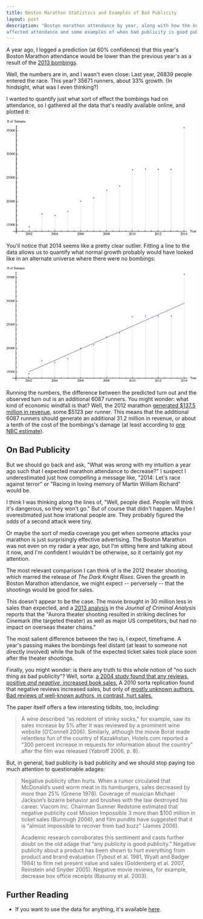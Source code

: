 ```yaml
---
title: Boston Marathon Statistics and Examples of Bad Publicity
layout: post
description: "Boston marathon attendance by year, along with how the bombings
affected attendance and some examples of when bad publicity is good publicity."
---
```


A year ago, I logged a prediction (at 60% confidence) that this year's Boston
Marathon attendance would be lower than the previous year's as a result of the
[2013 bombings](https://en.wikipedia.org/wiki/Boston_Marathon_bombings).

Well, the numbers are in, and I wasn't even close: Last year, 26839 people
entered the race. This year? 35671 runners, about 33% growth. (In hindsight, what was
I even thinking?)

I wanted to quantify just what sort of effect the bombings had on attendance, so
I gathered all the data that's readily available online, and plotted it:

![Picture of Boston marathon attendance over time.](/img/boston-marathon-data.png)

You'll notice that 2014 seems like a pretty clear outlier. Fitting a line to the
data allows us to quantify what normal growth probably would have looked like in an
alternate universe where there were no bombings:

![Picture of Boston marathon attendance over time, along with fitted line.](/img/boston-marathon-data-plus-line.png)

Running the numbers, the difference between the predicted turn out and the observed
turn out is an additional 6087 runners. You might wonder: what kind of economic
windfall is that? Well, the 2012 marathon [generated $137.5 million in
revenue](http://www.metrowestdailynews.com/article/20120411/News/304119938), some $5123 per runner. This means that the additional 6087 runners
should generate an additional 31.2 million in revenue, or about a tenth of the
cost of the bombings's damage (at least according to [one NBC estimate](http://usnews.nbcnews.com/_news/2013/04/29/17975443-adding-up-the-financial-costs-of-the-boston-bombings?lite)).

## On Bad Publicity

But we should go back and ask, "What was wrong with my intuition a year ago such
that I expected marathon attendance to decrease?" I suspect I underestimated
just how compelling a message like, "2014: Let's race against terror" or "Racing
in loving memory of Martin William Richard" would be.

I think I was thinking along the lines of, "Well, people died. People will think
it's dangerous, so they won't go." But of course that didn't happen. Maybe I
overestimated just how irrational people are. They probably figured the odds of
a second attack were tiny.

Or maybe the sort of media coverage you get when someone attacks your marathon
is just surprisingly effective advertising. The Boston Marathon was not even on
my radar a year ago, but I'm sitting here and talking about it now, and I'm
confident I wouldn't be otherwise, so it certainly got *my* attention.

The most relevant comparison I can think of is the 2012 theater shooting, which
marred the release of *The Dark Knight Rises*. Given the growth in Boston
Marathon attendance, we might expect -- perversely -- that the shootings would
be good for sales.

This doesn't appear to be the case. The movie brought in 30 million less in
sales than expected, and a
[2013 analysis](http://www.sciencedirect.com/science/article/pii/S0047235213000974)
in the *Journal of Criminal Analysis* reports that the "Aurora theater shooting
resulted in striking declines for Cinemark (the targeted theater) as well as
major US competitors, but had no impact on overseas theater chains."

The most salient difference between the two is, I expect, timeframe. A year's
passing makes the bombings feel distant (at least to someone not directly
involved) while the bulk of the expected ticket sales took place soon after the
theater shootings.

Finally, you might wonder: is there any truth to this whole notion of "no such
thing as bad publicity"? Well, sorta: [a 2004 study found that any reviews,
positive *and negative*, increased book sales.](http://www.ssc.wisc.edu/~sorensen/papers/bookreviews.pdf)
A 2010 sorta replication found that negative reviews increased sales, but only of
[mostly unknown authors. Bad reviews of well-known authors, in contrast, hurt sales.](http://www.ssc.wisc.edu/~sorensen/papers/negative_publicity_2010.pdf)

The paper itself offers a few interesting tidbits, too, including:

> A wine described “as redolent of stinky socks,” for example, saw its sales
> increase by 5% after it was reviewed by a prominent wine website (O’Connell
> 2006). Similarly, although the movie Borat made relentless fun of the country of
> Kazakhstan, Hotels.com reported a “300 percent increase in requests for
> information about the country” after the film was released (Yabroff 2006, p. 8).

But, in general, bad publicity is bad publicity and we should stop paying too
much attention to questionable adages:

> Negative publicity often hurts. When a rumor circulated that McDonald’s used
> worm meat in its hamburgers, sales decreased by more than 25% (Greene
> 1978). Coverage of musician Michael Jackson’s bizarre behavior and brushes with
> the law destroyed his career. Viacom Inc. Chairman Sumner Redstone estimated
> that negative publicity cost Mission Impossible 3 more than $100 million in
> ticket sales (Burrough 2006), and film pundits have suggested that it is “almost
> impossible to recover from bad buzz” (James 2006).
> 
> Academic research corroborates this sentiment and casts further doubt on the old adage that “any
> publicity is good publicity.” Negative publicity about a product has been shown
> to hurt everything from product and brand evaluation (Tybout et al. 1981, Wyatt
> and Badger 1984) to firm net present value and sales (Goldenberg et al. 2007,
> Reinstein and Snyder 2005). Negative movie reviews, for example, decrease box
> office receipts (Basuroy et al. 2003).


## Further Reading
* If you want to use the data for anything, it's available [here](https://gist.github.com/robertseaton/951e770c9df1654dd5ee).
